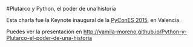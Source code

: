 #Plutarco y Python, el poder de una historia

Esta charla fue la Keynote inaugural de la [PyConES 2015](http://2015.es.pycon.org "Keynote de PyConES 2015"), en Valencia.

Puedes ver la presentación en http://yamila-moreno.github.io/Python-y-Plutarco-el-poder-de-una-historia
